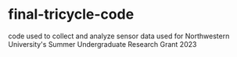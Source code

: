 # final-tricycle-code
code used to collect and analyze sensor data used for Northwestern University's Summer Undergraduate Research Grant 2023
